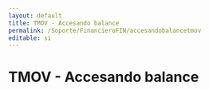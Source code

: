 ```yaml
---
layout: default
title: TMOV - Accesando balance
permalink: /Soporte/FinancieroFIN/accesandobalancetmov
editable: si
---
```

# TMOV - Accesando balance  


